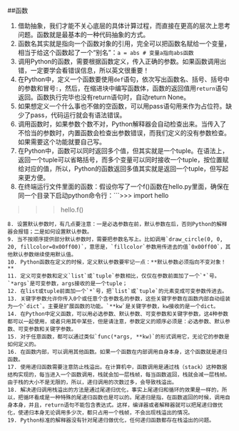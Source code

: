 ##函数

1. 借助抽象，我们才能不关心底层的具体计算过程，而直接在更高的层次上思考问题。函数就是最基本的一种代码抽象的方式。
2. 函数名其实就是指向一个函数对象的引用，完全可以把函数名赋给一个变量，相当于给这个函数起了一个“别名”：```a = abs # 变量a指向abs函数```
3. 调用Python的函数，需要根据函数定义，传入正确的参数。如果函数调用出错，一定要学会看错误信息，所以英文很重要！
4. 在Python中，定义一个函数要使用`def`语句，依次写出函数名、括号、括号中的参数和冒号`:`，然后，在缩进块中编写函数体，函数的返回值用`return`语句返回。函数执行完毕也没有return语句时，自动return None。
5. 如果想定义一个什么事也不做的空函数，可以用pass语句用来作为占位符。缺少了pass，代码运行就会有语法错误。
6. 调用函数时，如果参数个数不对，Python解释器会自动检查出来。当传入了不恰当的参数时，内置函数会检查出参数错误，而我们定义的没有参数检查。如果需要这个功能就要自己写。
7. 在Python中，函数可以同时返回多个值，但其实就是一个tuple。在语法上，返回一个tuple可以省略括号，而多个变量可以同时接收一个tuple，按位置赋给对应的值，所以，Python的函数返回多值其实就是返回一个tuple，但写起来更方便。
8. 在终端运行文件里面的函数：假设你写了一个f()函数在hello.py里面，确保在同一个目录下启动python命令行：```>>> import hello
>>> hello.f()
```
8. 设置默认参数时，有几点要注意：一是必选参数在前，默认参数在后，否则Python的解释器会报错；二是如何设置默认参数。
9. 当不按顺序提供部分默认参数时，需要把参数名写上。比如调用`draw_circle(0, 0, 20, fillcolor=0x00ff00)`，意思是，`fillcolor`参数用传进去的值`0x00ff00`，其他默认参数继续使用默认值。
10. Python函数在定义的时候，定义默认参数要牢记一点：**默认参数必须指向不变对象！**
11. 定义可变参数和定义`list`或`tuple`参数相比，仅仅在参数前面加了一个`*`号。`*args`是可变参数，args接收的是一个tuple；
12. 在list或tuple前面加一个`*`号，把`list`或`tuple`的元素变成可变参数传进去。
13. 关键字参数允许你传入0个或任意个含参数名的参数，这些关键字参数在函数内部自动组装为一个`dict`。主要是扩展函数的功能。`**kw`是关键字参数，kw接收的是一个dict。
14. 在Python中定义函数，可以用必选参数、默认参数、可变参数和关键字参数，这4种参数都可以一起使用，或者只用其中某些，但是请注意，参数定义的顺序必须是：必选参数、默认参数、可变参数和关键字参数。
15. 对于任意函数，都可以通过类似`func(*args, **kw)`的形式调用它，无论它的参数是如何定义的。
16. 在函数内部，可以调用其他函数。如果一个函数在内部调用自身本身，这个函数就是递归函数。
17. 使用递归函数需要注意防止栈溢出。在计算机中，函数调用是通过栈（stack）这种数据结构实现的，每当进入一个函数调用，栈就会加一层栈帧，每当函数返回，栈就会减一层栈帧。由于栈的大小不是无限的，所以，递归调用的次数过多，会导致栈溢出。
18. 解决递归调用栈溢出的方法是通过尾递归优化，事实上尾递归和循环的效果是一样的，所以，把循环看成是一种特殊的尾递归函数也是可以的。尾递归是指，在函数返回的时候，调用自身本身，并且，return语句不能包含表达式。这样，编译器或者解释器就可以把尾递归做优化，使递归本身无论调用多少次，都只占用一个栈帧，不会出现栈溢出的情况。
19. Python标准的解释器没有针对尾递归做优化，任何递归函数都存在栈溢出的问题。
